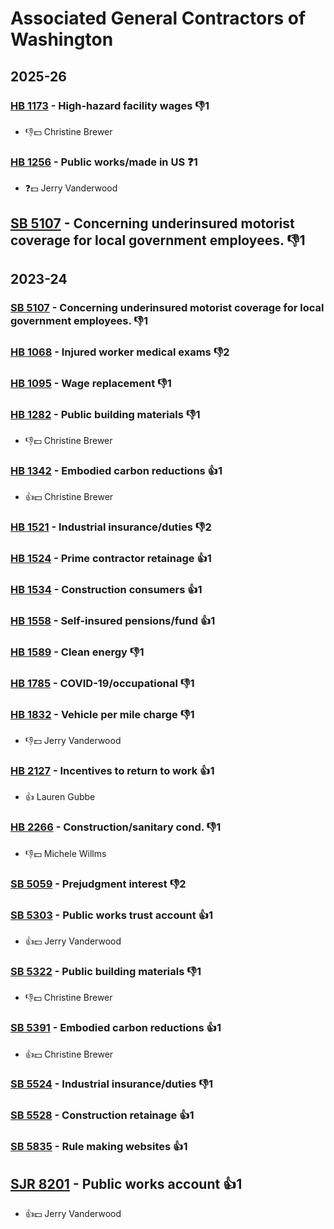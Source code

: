 # Associated General Contractors of Washington
## 2025-26

### [HB 1173](/bill/2025-26/hb/1173/) - High-hazard facility wages  👎1 
* 👎💵 Christine Brewer

### [HB 1256](/bill/2025-26/hb/1256/) - Public works/made in US   ❓1
* ❓💵 Jerry Vanderwood

## [SB 5107](/bill/2025-26/sb/5107/) - Concerning underinsured motorist coverage for local government employees.  👎1 

## 2023-24

### [SB 5107](/bill/2023-24/sb/5107/) - Concerning underinsured motorist coverage for local government employees.  👎1 

### [HB 1068](/bill/2023-24/hb/1068/) - Injured worker medical exams  👎2 

### [HB 1095](/bill/2023-24/hb/1095/) - Wage replacement  👎1 

### [HB 1282](/bill/2023-24/hb/1282/) - Public building materials  👎1 
* 👎💵 Christine Brewer

### [HB 1342](/bill/2023-24/hb/1342/) - Embodied carbon reductions 👍1  
* 👍💵 Christine Brewer

### [HB 1521](/bill/2023-24/hb/1521/) - Industrial insurance/duties  👎2 

### [HB 1524](/bill/2023-24/hb/1524/) - Prime contractor retainage 👍1  

### [HB 1534](/bill/2023-24/hb/1534/) - Construction consumers 👍1  

### [HB 1558](/bill/2023-24/hb/1558/) - Self-insured pensions/fund 👍1  

### [HB 1589](/bill/2023-24/hb/1589/) - Clean energy  👎1 

### [HB 1785](/bill/2023-24/hb/1785/) - COVID-19/occupational  👎1 

### [HB 1832](/bill/2023-24/hb/1832/) - Vehicle per mile charge  👎1 
* 👎💵 Jerry Vanderwood

### [HB 2127](/bill/2023-24/hb/2127/) - Incentives to return to work 👍1  
* 👍 Lauren Gubbe

### [HB 2266](/bill/2023-24/hb/2266/) - Construction/sanitary cond.  👎1 
* 👎💵 Michele Willms

### [SB 5059](/bill/2023-24/sb/5059/) - Prejudgment interest  👎2 

### [SB 5303](/bill/2023-24/sb/5303/) - Public works trust account 👍1  
* 👍💵 Jerry Vanderwood

### [SB 5322](/bill/2023-24/sb/5322/) - Public building materials  👎1 
* 👎💵 Christine Brewer

### [SB 5391](/bill/2023-24/sb/5391/) - Embodied carbon reductions 👍1  
* 👍💵 Christine Brewer

### [SB 5524](/bill/2023-24/sb/5524/) - Industrial insurance/duties  👎1 

### [SB 5528](/bill/2023-24/sb/5528/) - Construction retainage 👍1  

### [SB 5835](/bill/2023-24/sb/5835/) - Rule making websites 👍1  

## [SJR 8201](/bill/2023-24/sjr/8201/) - Public works account 👍1  
* 👍💵 Jerry Vanderwood
